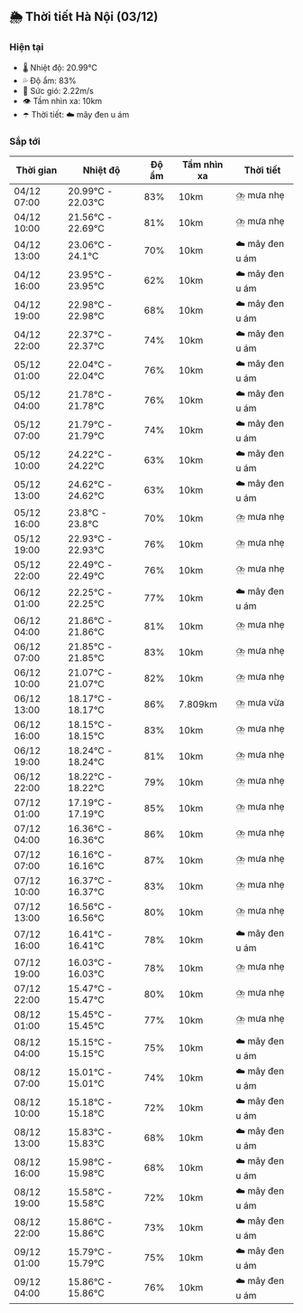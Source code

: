 ## 🌦️ Thời tiết Hà Nội (03/12)

### Hiện tại

- 🌡️ Nhiệt độ: 20.99℃
- 💦 Độ ẩm: 83%
- 💨 Sức gió: 2.22m/s
- 👁️ Tầm nhìn xa: 10km
- ☂️ Thời tiết: ☁️ mây đen u ám

### Sắp tới

| Thời gian | Nhiệt độ | Độ ẩm | Tầm nhìn xa | Thời tiết |
| --- | --- | --- | --- | --- |
| 04/12 07:00 | 20.99℃ - 22.03℃ | 83% | 10km | ⛈️ mưa nhẹ |
| 04/12 10:00 | 21.56℃ - 22.69℃ | 81% | 10km | ⛈️ mưa nhẹ |
| 04/12 13:00 | 23.06℃ - 24.1℃ | 70% | 10km | ☁️ mây đen u ám |
| 04/12 16:00 | 23.95℃ - 23.95℃ | 62% | 10km | ☁️ mây đen u ám |
| 04/12 19:00 | 22.98℃ - 22.98℃ | 68% | 10km | ☁️ mây đen u ám |
| 04/12 22:00 | 22.37℃ - 22.37℃ | 74% | 10km | ☁️ mây đen u ám |
| 05/12 01:00 | 22.04℃ - 22.04℃ | 76% | 10km | ☁️ mây đen u ám |
| 05/12 04:00 | 21.78℃ - 21.78℃ | 76% | 10km | ☁️ mây đen u ám |
| 05/12 07:00 | 21.79℃ - 21.79℃ | 74% | 10km | ☁️ mây đen u ám |
| 05/12 10:00 | 24.22℃ - 24.22℃ | 63% | 10km | ☁️ mây đen u ám |
| 05/12 13:00 | 24.62℃ - 24.62℃ | 63% | 10km | ☁️ mây đen u ám |
| 05/12 16:00 | 23.8℃ - 23.8℃ | 70% | 10km | ⛈️ mưa nhẹ |
| 05/12 19:00 | 22.93℃ - 22.93℃ | 76% | 10km | ⛈️ mưa nhẹ |
| 05/12 22:00 | 22.49℃ - 22.49℃ | 76% | 10km | ⛈️ mưa nhẹ |
| 06/12 01:00 | 22.25℃ - 22.25℃ | 77% | 10km | ☁️ mây đen u ám |
| 06/12 04:00 | 21.86℃ - 21.86℃ | 81% | 10km | ⛈️ mưa nhẹ |
| 06/12 07:00 | 21.85℃ - 21.85℃ | 83% | 10km | ⛈️ mưa nhẹ |
| 06/12 10:00 | 21.07℃ - 21.07℃ | 82% | 10km | ⛈️ mưa nhẹ |
| 06/12 13:00 | 18.17℃ - 18.17℃ | 86% | 7.809km | ⛈️ mưa vừa |
| 06/12 16:00 | 18.15℃ - 18.15℃ | 83% | 10km | ⛈️ mưa nhẹ |
| 06/12 19:00 | 18.24℃ - 18.24℃ | 81% | 10km | ⛈️ mưa nhẹ |
| 06/12 22:00 | 18.22℃ - 18.22℃ | 79% | 10km | ⛈️ mưa nhẹ |
| 07/12 01:00 | 17.19℃ - 17.19℃ | 85% | 10km | ⛈️ mưa nhẹ |
| 07/12 04:00 | 16.36℃ - 16.36℃ | 86% | 10km | ⛈️ mưa nhẹ |
| 07/12 07:00 | 16.16℃ - 16.16℃ | 87% | 10km | ⛈️ mưa nhẹ |
| 07/12 10:00 | 16.37℃ - 16.37℃ | 83% | 10km | ⛈️ mưa nhẹ |
| 07/12 13:00 | 16.56℃ - 16.56℃ | 80% | 10km | ⛈️ mưa nhẹ |
| 07/12 16:00 | 16.41℃ - 16.41℃ | 78% | 10km | ☁️ mây đen u ám |
| 07/12 19:00 | 16.03℃ - 16.03℃ | 78% | 10km | ⛈️ mưa nhẹ |
| 07/12 22:00 | 15.47℃ - 15.47℃ | 80% | 10km | ⛈️ mưa nhẹ |
| 08/12 01:00 | 15.45℃ - 15.45℃ | 77% | 10km | ⛈️ mưa nhẹ |
| 08/12 04:00 | 15.15℃ - 15.15℃ | 75% | 10km | ☁️ mây đen u ám |
| 08/12 07:00 | 15.01℃ - 15.01℃ | 74% | 10km | ☁️ mây đen u ám |
| 08/12 10:00 | 15.18℃ - 15.18℃ | 72% | 10km | ☁️ mây đen u ám |
| 08/12 13:00 | 15.83℃ - 15.83℃ | 68% | 10km | ☁️ mây đen u ám |
| 08/12 16:00 | 15.98℃ - 15.98℃ | 68% | 10km | ☁️ mây đen u ám |
| 08/12 19:00 | 15.58℃ - 15.58℃ | 72% | 10km | ☁️ mây đen u ám |
| 08/12 22:00 | 15.86℃ - 15.86℃ | 73% | 10km | ☁️ mây đen u ám |
| 09/12 01:00 | 15.79℃ - 15.79℃ | 75% | 10km | ☁️ mây đen u ám |
| 09/12 04:00 | 15.86℃ - 15.86℃ | 76% | 10km | ☁️ mây đen u ám |
